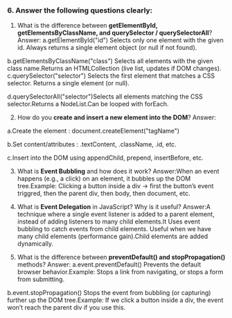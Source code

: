 
### 6. Answer the following questions clearly:

1. What is the difference between **getElementById, getElementsByClassName, and querySelector / querySelectorAll**?
Answer:
a.getElementById("id") Selects only one element with the given id. Always returns a single element object (or null if not found).

b.getElementsByClassName("class") Selects all elements with the given class name.Returns an HTMLCollection (live list, updates if DOM changes).
c.querySelector("selector") Selects the first element that matches a CSS selector. Returns a single element (or null).

d.querySelectorAll("selector")Selects all elements matching the CSS selector.Returns a NodeList.Can be looped with forEach.


2. How do you **create and insert a new element into the DOM**?
Answer:

a.Create the element : document.createElement("tagName")

b.Set content/attributes : .textContent, .className, .id, etc.

c.Insert into the DOM using appendChild, prepend, insertBefore, etc.


3. What is **Event Bubbling** and how does it work?
Answer:When an event happens (e.g., a click) on an element, it bubbles up the DOM tree.Example: Clicking a button inside a div → first the button’s event triggred, then the parent div, then body, then document, etc.

4. What is **Event Delegation** in JavaScript? Why is it useful?
Answer:A technique where a single event listener is added to a parent element, instead of adding listeners to many child elements.It Uses event bubbling to catch events from child elements.
Useful when we have many child elements (performance gain).Child elements are added dynamically.


5. What is the difference between **preventDefault() and stopPropagation()** methods?
Answer:
a.event.preventDefault() Prevents the default browser behavior.Example: Stops a link from navigating, or stops a form from submitting.

b.event.stopPropagation() Stops the event from bubbling (or capturing) further up the DOM tree.Example: If we click a button inside a div, the event won’t reach the parent div if you use this.
